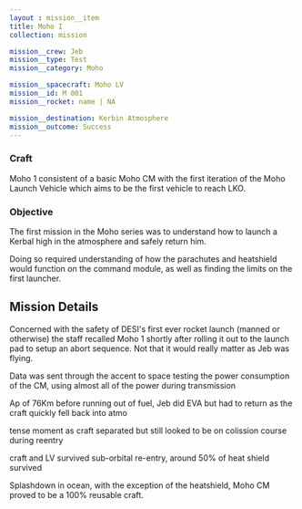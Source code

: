 ```yaml
---
layout : mission__item
title: Moho I
collection: mission

mission__crew: Jeb
mission__type: Test
mission__category: Moho

mission__spacecraft: Moho LV
mission__id: M 001
mission__rocket: name | NA

mission__destination: Kerbin Atmosphere
mission__outcome: Success
---
```


### Craft
Moho 1 consistent of a basic Moho CM with the first iteration of the Moho Launch Vehicle which aims to be the first vehicle to reach LKO.

### Objective
The first mission in the Moho series was to understand how to launch a Kerbal high in the atmosphere and safely return him.

Doing so required understanding of how the parachutes and heatshield would function on the command module, as well as finding the limits on the first launcher.

## Mission Details
Concerned with the safety of DESI's first ever rocket launch (manned or otherwise) the staff recalled Moho 1 shortly after rolling it out to the launch pad to setup an abort sequence. Not that it would really matter as Jeb was flying.

Data was sent through the accent to space testing the power consumption of the CM, using almost all of the power during transmission

Ap of 76Km before running out of fuel, Jeb did EVA but had to return as the craft quickly fell back into atmo

tense moment as craft separated but still looked to be on colission course during reentry

craft and LV survived sub-orbital re-entry, around 50% of heat shield survived

Splashdown in ocean, with the exception of the heatshield, Moho CM proved to be a 100% reusable craft.
